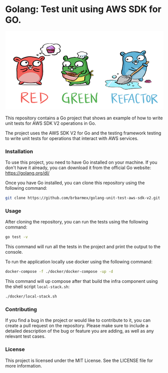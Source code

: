 # Golang: Test unit using AWS SDK for GO.

<img src="/docs/red-green-refactor.png"  width="550" height="250">

This repository contains a Go project that shows an example of how to write unit tests for AWS SDK V2 operations in Go.

The project uses the AWS SDK V2 for Go and the testing framework testing to write unit tests for operations that interact with AWS services.

### Installation
To use this project, you need to have Go installed on your machine. If you don't have it already, you can download it from the official Go website: https://golang.org/dl/

Once you have Go installed, you can clone this repository using the following command:

```bash
git clone https://github.com/brbarmex/golang-unit-test-aws-sdk-v2.git
```

### Usage
After cloning the repository, you can run the tests using the following command:

```bash
go test -v
```

This command will run all the tests in the project and print the output to the console.

To run the application locally use docker using the following command:

```bash
docker-compose -f ./docker/docker-compose -up -d
```
This command will up compose after that build the infra component using the shell script `local-stack.sh`:

```bash
./docker/local-stack.sh
```


### Contributing

If you find a bug in the project or would like to contribute to it, you can create a pull request on the repository. Please make sure to include a detailed description of the bug or feature you are adding, as well as any relevant test cases.

### License

This project is licensed under the MIT License. See the LICENSE file for more information.
